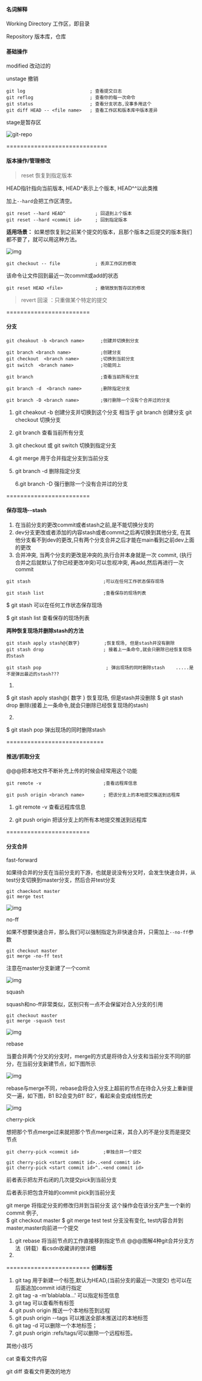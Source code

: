 #### **名词解释**

Working Directory  工作区，即目录

Repository  版本库，仓库





#### **基础操作**

modified  改动过的

unstage    撤销

```
git log                        ; 查看提交日志
git reflog                     ; 查看你的每一次命令
git status                     ; 查看分支状态,没事多用这个
git diff HEAD -- <file name>   ; 查看工作区和版本库中版本差异
```

stage是暂存区

![git-repo](https://www.liaoxuefeng.com/files/attachments/919020037470528/0)



=============================

#### **版本操作/管理修改**

> reset 恢复到指定版本

HEAD指针指向当前版本, HEAD^表示上个版本, HEAD^^以此类推

加上`--hard`会把工作区清空。

```
git reset --hard HEAD^           ; 回退到上个版本
git reset --hard <commit id>     ; 回到指定版本
```

**适用场景：** 如果想恢复到之前某个提交的版本，且那个版本之后提交的版本我们都不要了，就可以用这种方法。

![img](https://imgconvert.csdnimg.cn/aHR0cDovL2ltZy5ibG9nLmNzZG4ubmV0LzIwMTgwNDE0MjEyMjIxMDMz)

```
git checkout -- file             ; 丢弃工作区的修改
```

该命令让文件回到最近一次commit或add的状态

```
git reset HEAD <file>            ; 撤销放到暂存区的修改
```

> revert 回滚 ：只重做某个特定的提交
>

========================

#### **分支**

```
git cheakout -b <branch name>      ;创建并切换到分支
```

```
git branch <branch name>           ;创建分支
git checkout  <branch name>        ;切换到当前分支
git switch  <branch name>          ;功能同上
```

```
git branch                         ;查看当前所有分支
```

```
git branch -d  <branch name>       ;删除指定分支
```

```
git branch -D <branch name>        ;强行删除一个没有个合并过的分支
```



1. git cheakout -b <branch name>  创建分支并切换到这个分支
    相当于 git branch <branch name>   创建分支
           git checkout <branch name>  切换分支
2. git branch  查看当前所有分支
3. git checkout <branch name> 或   git switch <branch name>
 切换到指定分支
4. git merge <branch name> 用于合并指定分支到当前分支
5. git branch -d <branch name> 删除指定分支

   6.git branch -D <branch name> 强行删除一个没有合并过的分支

========================

#### **保存现场**--stash

1. 在当前分支的更改commit或者stash之前,是不能切换分支的
2. dev分支更改或者添加的内容stash或者commit之后再切换到其他分支,
在其他分支看不到dev的更改,只有两个分支合并之后才能在main看到之前dev上面的更改
3. 合并冲突, 当两个分支的更改是冲突的,执行合并本身就是一次
    commit, (执行合并之后就默认了你已经更改冲突)可以忽视冲突,
    再add,然后再进行一次commit



```
git stash                           ;可以在任何工作状态保存现场
```

```
git stash list                      ;查看保存的现场列表
```

$ git stash   可以在任何工作状态保存现场

$ git stash list   查看保存的现场列表

**两种恢复现场并删除stash的方法**

```
git stash apply stash@{数字}         ;恢复现场, 但是stash并没有删除
git stash drop                      ; 接着上一条命令,就会只删除已经恢复现场的stash
```

```
git stash pop                        ; 弹出现场的同时删除stash    .....是不是弹出最近的stash???
```







1. 
$  git stash apply stash@{ 数字 }   恢复现场, 但是stash并没删除
$  git stash drop 删除(接着上一条命令,就会只删除已经恢复现场的stash)

2. 
$ git stash pop  弹出现场的同时删除stash



============================

#### **推送/抓取分支**

@@@把本地文件不断补充上传的时候会经常用这个功能

```
git remote -v                       ;查看远程库信息
```

```
git push origin <branch name>       ; 把该分支上的本地提交推送到远程库
```





1. git remote -v  查看远程库信息

2. git push origin <branch name>  把该分支上的所有本地提交推送到远程库

========================

#### **分支合并**

fast-forward

如果待合并的分支在当前分支的下游，也就是说没有分叉时，会发生快速合并，从test分支切换到master分支，然后合并test分支

```
git chaeckout master
git merge test
```

![img](http://yanhaijing.com/blog/498.gif)



no-ff

如果不想要快速合并，那么我们可以强制指定为非快速合并，只需加上`--no-ff`参数

```
git checkout master
git merge -no-ff test
```

注意在master分支新建了一个comit

![img](http://yanhaijing.com/blog/499.gif)

squash

squash和no-ff非常类似，区别只有一点不会保留对合入分支的引用

```
git checkout master
git merge -squash test
```

![img](http://yanhaijing.com/blog/500.gif)



rebase

当要合并两个分叉的分支时，merge的方式是将待合入分支和当前分支不同的部分，在当前分支新建节点，如下图所示

![img](http://yanhaijing.com/blog/501.png)



rebase与merge不同，rebase会将合入分支上超前的节点在待合入分支上重新提交一遍，如下图，B1 B2会变为B1’ B2’，看起来会变成线性历史

![img](http://yanhaijing.com/blog/502.png)



cherry-pick

想把那个节点merge过来就把那个节点merge过来，其合入的不是分支而是提交节点

```
git cherry-pick <commit id>         ;单独合并一个提交
```

```
git cherry-pick <start commit id>..<end commit id>
git cherry-pick <start commit id>^..<end commit id>
```

前者表示把左开右闭的几次提交pick到当前分支

后者表示把包含开始的commit pick到当前分支





git merge <branch name> 将指定分支的修改归并到当前分支
这个操作会在该分支产生一个新的commit
 例子,   
 $ git checkout master
 $ git merge test 
 test 分支没有变化, test内容合并到master,master向前进一个提交

1. git rebase <branch name> 将当前节点的工作直接移到指定节点
    @@@图解4种git合并分支方法（转载）看csdn收藏讲的很详细
2. 
   ​        



========================
**创建标签**

1. git tag <tagname>  用于新建一个标签,默认为HEAD,(当前分支的最近一次提交)
也可以在后面追加commit id进行指定
2. git tag -a <tag name> -m'blablabla...' 可以指定标签信息
3. git tag 可以查看所有标签
4. git push origin <tagname> 推送一个本地标签到远程
5. git push origin --tags  可以推送全部未推送过的本地标签
6. git tag -d <tagname>可以删除一个本地标签；
7. git push origin :refs/tags/<tagname>可以删除一个远程标签。





其他小技巧

cat <file>  查看文件内容

git diff   查看文件更改的地方
